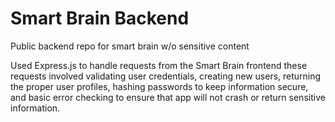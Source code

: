 # Smart Brain Backend

Public backend repo for smart brain w/o sensitive content

Used Express.js to handle requests from the Smart Brain frontend
these requests involved validating user credentials, creating new users,
returning the proper user profiles, hashing passwords to keep information 
secure, and basic error checking to ensure that app will not crash or return
sensitive information.
